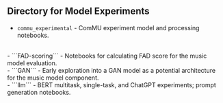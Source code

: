 ## Directory for Model Experiments

- ```commu_experimental``` - ComMU experiment model and processing notebooks.
<br>
- ```FAD-scoring``` - Notebooks for calculating FAD score for the music model evaluation.
<br>
- ```GAN``` - Early exploration into a GAN model as a potential architecture for the music model component.
<br>
- ```llm``` - BERT multitask, single-task, and ChatGPT experiments; prompt generation notebooks.
